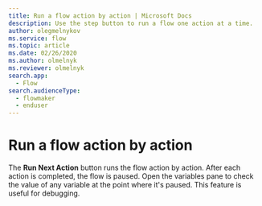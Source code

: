 ```yaml
---
title: Run a flow action by action | Microsoft Docs
description: Use the step button to run a flow one action at a time.
author: olegmelnykov
ms.service: flow
ms.topic: article
ms.date: 02/26/2020
ms.author: olmelnyk
ms.reviewer: olmelnyk
search.app: 
  - Flow
search.audienceType: 
  - flowmaker
  - enduser
---
```


# Run a flow action by action

The **Run Next Action** button runs the flow action by action. After each action is completed, the flow is paused. Open the variables pane to check the value of any variable at the point where it's paused. This feature is useful for debugging.